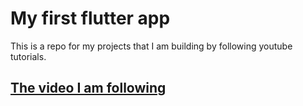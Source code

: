 # My first flutter app

This is a repo for my projects that I am building by following youtube tutorials.

<h2> <a href = "https://www.youtube.com/watch?v=CzRQ9mnmh44&ab_channel=RivaanRanawat" target="_blank"> The video I am following </a>
